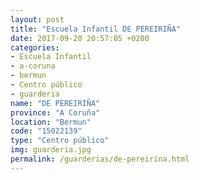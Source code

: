 ```yaml
---
layout: post
title: "Escuela Infantil DE PEREIRIÑA"
date: 2017-09-20 20:57:05 +0200
categories:
- Escuela Infantil
- a-coruna
- bermun
- Centro público
- guarderia
name: "DE PEREIRIÑA"
province: "A Coruña"
location: "Bermun"
code: "15022139"
type: "Centro público"
img: guarderia.jpg
permalink: /guarderias/de-pereirina.html
---
```

